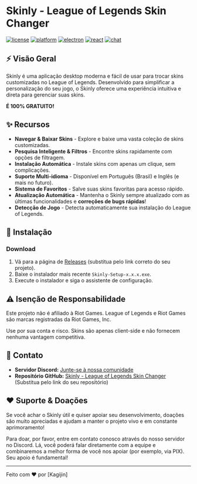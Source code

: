 # Skinly - League of Legends Skin Changer

[![license](https://img.shields.io/badge/license-Proprietary-red.svg)](LICENSE.md)
[![platform](https://img.shields.io/badge/platform-Windows-brightgreen.svg)]()
[![electron](https://img.shields.io/badge/electron-Versão_do_Electron-purple.svg)]() [![react](https://img.shields.io/badge/react-Versão_do_React-blue.svg)]() [![chat](https://img.shields.io/badge/chat-Junte%2Dse%20ao%20Discord-7289DA.svg)](https://discord.gg/BQRt3xAxAT)

## ⚡ Visão Geral

Skinly é uma aplicação desktop moderna e fácil de usar para trocar skins customizadas no League of Legends. Desenvolvido para simplificar a personalização do seu jogo, o Skinly oferece uma experiência intuitiva e direta para gerenciar suas skins.

**É 100% GRATUITO!**

## ✨ Recursos

* **Navegar & Baixar Skins** - Explore e baixe uma vasta coleção de skins customizadas.
* **Pesquisa Inteligente & Filtros** - Encontre skins rapidamente com opções de filtragem.
* **Instalação Automática** - Instale skins com apenas um clique, sem complicações.
* **Suporte Multi-idioma** - Disponível em Português (Brasil) e Inglês (e mais no futuro).
* **Sistema de Favoritos** - Salve suas skins favoritas para acesso rápido.
* **Atualização Automática** - Mantenha o Skinly sempre atualizado com as últimas funcionalidades e **correções de bugs rápidas**!
* **Detecção de Jogo** - Detecta automaticamente sua instalação do League of Legends.

## 🚀 Instalação

### Download

1.  Vá para a página de [Releases](https://github.com/SeuUsuarioGithub/Skinly/releases) (substitua pelo link correto do seu projeto).
2.  Baixe o instalador mais recente `Skinly-Setup-x.x.x.exe`.
3.  Execute o instalador e siga o assistente de configuração.

## ⚠️ Isenção de Responsabilidade

Este projeto não é afiliado à Riot Games. League of Legends e Riot Games são marcas registradas da Riot Games, Inc.

Use por sua conta e risco. Skins são apenas client-side e não fornecem nenhuma vantagem competitiva.

## 📧 Contato

* **Servidor Discord:** [Junte-se à nossa comunidade](https://discord.gg/BQRt3xAxAT)
* **Repositório GitHub:** [Skinly - League of Legends Skin Changer](https://github.com/SeuUsuarioGithub/Skinly) (Substitua pelo link do seu repositório)

## ❤️ Suporte & Doações

Se você achar o Skinly útil e quiser apoiar seu desenvolvimento, doações são muito apreciadas e ajudam a manter o projeto vivo e em constante aprimoramento!

Para doar, por favor, entre em contato conosco através do nosso servidor no Discord. Lá, você poderá falar diretamente com a equipe e combinaremos a melhor forma de você nos apoiar (por exemplo, via PIX). Seu apoio é fundamental!

---

Feito com ❤️ por [Kagijin]
